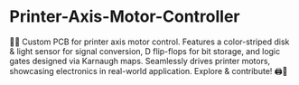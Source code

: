 # Printer-Axis-Motor-Controller
👨‍🔬 Custom PCB for printer axis motor control. Features a color-striped disk &amp; light sensor for signal conversion, D flip-flops for bit storage, and logic gates designed via Karnaugh maps. Seamlessly drives printer motors, showcasing electronics in real-world application. Explore &amp; contribute! 🖨️🔧
